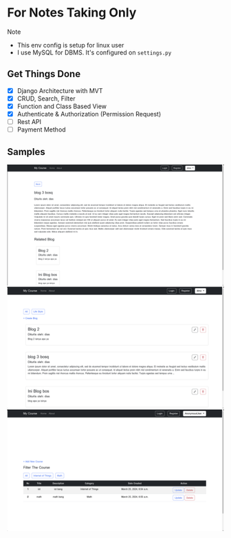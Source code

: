 # For Notes Taking Only

> [!NOTE]
>
> - This env config is setup for linux user
> - I use MySQL for DBMS. It's configured on `settings.py`

## Get Things Done

- [x] Django Architecture with MVT
- [x] CRUD, Search, Filter
- [x] Function and Class Based View
- [x] Authenticate & Authorization (Permission Request)
- [ ] Rest API
- [ ] Payment Method

## Samples

![blog-detail](./docum/img/detail-blog.png)
![blog-dashboard](./docum/img/blog-dashboard.png)
![course-dashboard](./docum/img/course-dashboard.png)
